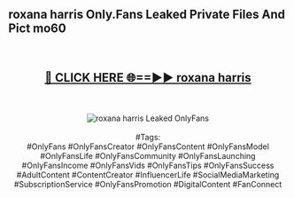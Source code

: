 <h2>roxana harris Only.Fans Leaked Private Files And Pict mo60</h2>
<br>
<div align="center">
<h2><a href="https://mediafiles.top/roxana_harris" rel="nofollow">🔴 CLICK HERE 🌐==►► roxana harris</a></h2>
<br>
<br>
<a href="https://mediafiles.top/roxana_harris" rel="nofollow" data-target="animated-image.originalLink"><img src="https://i.ibb.co.com/WyWwxjT/player-gif2.gif" alt="roxana harris Leaked OnlyFans" style="max-width: 100%; display: inline-block;" data-target="animated-image.originalImage"></a>
<br><br>
#Tags:
<br>
#OnlyFans #OnlyFansCreator #OnlyFansContent #OnlyFansModel #OnlyFansLife #OnlyFansCommunity #OnlyFansLaunching #OnlyFansIncome #OnlyFansVids #OnlyFansTips #OnlyFansSuccess #AdultContent #ContentCreator #InfluencerLife #SocialMediaMarketing #SubscriptionService #OnlyFansPromotion #DigitalContent #FanConnect
</div>
<br>
